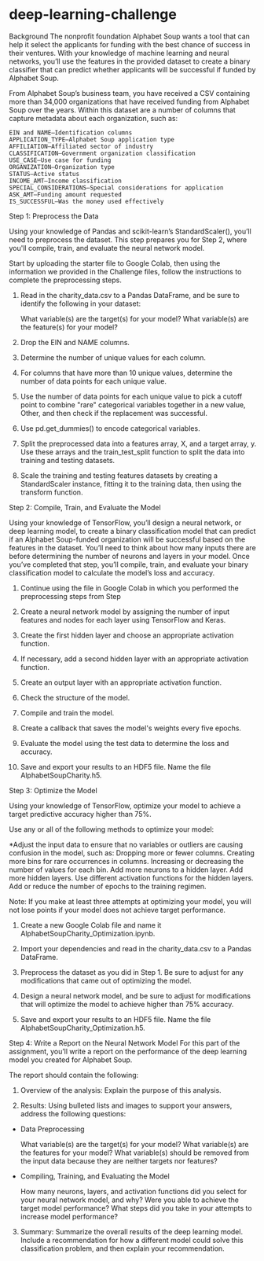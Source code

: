 # deep-learning-challenge

Background
The nonprofit foundation Alphabet Soup wants a tool that can help it select the applicants for funding with the best chance of success in their ventures. With your knowledge of machine learning and neural networks, you’ll use the features in the provided dataset to create a binary classifier that can predict whether applicants will be successful if funded by Alphabet Soup.

From Alphabet Soup’s business team, you have received a CSV containing more than 34,000 organizations that have received funding from Alphabet Soup over the years. Within this dataset are a number of columns that capture metadata about each organization, such as:

    EIN and NAME—Identification columns
    APPLICATION_TYPE—Alphabet Soup application type
    AFFILIATION—Affiliated sector of industry
    CLASSIFICATION—Government organization classification
    USE_CASE—Use case for funding
    ORGANIZATION—Organization type
    STATUS—Active status
    INCOME_AMT—Income classification
    SPECIAL_CONSIDERATIONS—Special considerations for application
    ASK_AMT—Funding amount requested
    IS_SUCCESSFUL—Was the money used effectively


Step 1: Preprocess the Data

Using your knowledge of Pandas and scikit-learn’s StandardScaler(), you’ll need to preprocess the dataset. This step prepares you for Step 2, where you'll compile, train, and evaluate the neural network model.

Start by uploading the starter file to Google Colab, then using the information we provided in the Challenge files, follow the instructions to complete the preprocessing steps.

1.  Read in the charity_data.csv to a Pandas DataFrame, and be sure to identify the following in your dataset:

    What variable(s) are the target(s) for your model?
    What variable(s) are the feature(s) for your model?


2.  Drop the EIN and NAME columns.

3.  Determine the number of unique values for each column.

4.  For columns that have more than 10 unique values, determine the number of data points for each  unique value.

5.  Use the number of data points for each unique value to pick a cutoff point to combine "rare" categorical variables together in a new value, Other, and then check if the replacement was successful.

6.  Use pd.get_dummies() to encode categorical variables.

7.  Split the preprocessed data into a features array, X, and a target array, y. Use these arrays and the train_test_split function to split the data into training and testing datasets.

8.  Scale the training and testing features datasets by creating a StandardScaler instance, fitting it to the training data, then using the transform function.

Step 2: Compile, Train, and Evaluate the Model

Using your knowledge of TensorFlow, you’ll design a neural network, or deep learning model, to create a binary classification model that can predict if an Alphabet Soup-funded organization will be successful based on the features in the dataset. You’ll need to think about how many inputs there are before determining the number of neurons and layers in your model. Once you’ve completed that step, you’ll compile, train, and evaluate your binary classification model to calculate the model’s loss and accuracy.

1.  Continue using the file in Google Colab in which you performed the preprocessing steps from Step 

2.  Create a neural network model by assigning the number of input features and nodes for each layer using TensorFlow and Keras.

3.  Create the first hidden layer and choose an appropriate activation function.

4.  If necessary, add a second hidden layer with an appropriate activation function.

5.  Create an output layer with an appropriate activation function.

6.  Check the structure of the model.

7.  Compile and train the model.

8.  Create a callback that saves the model's weights every five epochs.

9.  Evaluate the model using the test data to determine the loss and accuracy.

10. Save and export your results to an HDF5 file. Name the file AlphabetSoupCharity.h5.

Step 3: Optimize the Model


Using your knowledge of TensorFlow, optimize your model to achieve a target predictive accuracy higher than 75%.

Use any or all of the following methods to optimize your model:

 *Adjust the input data to ensure that no variables or outliers are causing confusion in the model, such as:
        Dropping more or fewer columns.
        Creating more bins for rare occurrences in columns.
        Increasing or decreasing the number of values for each bin.
        Add more neurons to a hidden layer.
        Add more hidden layers.
        Use different activation functions for the hidden layers.
        Add or reduce the number of epochs to the training regimen.

Note: If you make at least three attempts at optimizing your model, you will not lose points if your model does not achieve target performance.

1.  Create a new Google Colab file and name it AlphabetSoupCharity_Optimization.ipynb.

2.  Import your dependencies and read in the charity_data.csv to a Pandas DataFrame.

3. Preprocess the dataset as you did in Step 1. Be sure to adjust for any modifications that came out of optimizing the model.

4. Design a neural network model, and be sure to adjust for modifications that will optimize the model to achieve higher than 75% accuracy.

5. Save and export your results to an HDF5 file. Name the file AlphabetSoupCharity_Optimization.h5.

Step 4: Write a Report on the Neural Network Model
For this part of the assignment, you’ll write a report on the performance of the deep learning model you created for Alphabet Soup.

The report should contain the following:

1. Overview of the analysis: Explain the purpose of this analysis.

2. Results: Using bulleted lists and images to support your answers, address the following questions:

* Data Preprocessing

    What variable(s) are the target(s) for your model?
    What variable(s) are the features for your model?
    What variable(s) should be removed from the input data because they are neither targets nor features?

* Compiling, Training, and Evaluating the Model

    How many neurons, layers, and activation functions did you select for your neural network model, and why?
    Were you able to achieve the target model performance?
    What steps did you take in your attempts to increase model performance?
    
3.  Summary: Summarize the overall results of the deep learning model. Include a recommendation for how a different model could solve this classification problem, and then explain your recommendation.